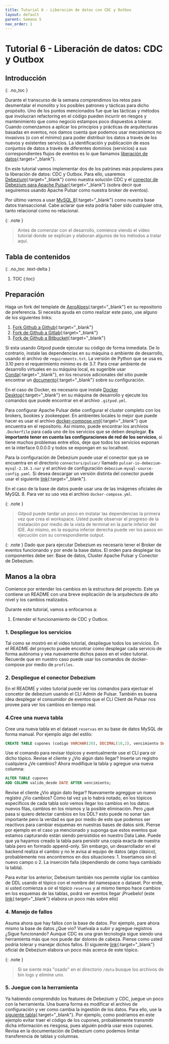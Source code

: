 ```yaml
---
title: Tutorial 6 - Liberación de datos con CDC y Outbox
layout: default
parent: Semana 5
nav_order: 1
---
```


# Tutorial 6 - Liberación de datos: CDC y Outbox

## Introducción
{: .no_toc }

Durante el transcurso de la semana comprendimos los retos para desmentalar el monolito y los posibles patrones y tácticas para dicho propósito. Uno de los puntos mencionados fue que las tácticas y métodos que involucran refactoring en el código pueden incurrir en riesgos y mantenimiento que como negocio estampos poco dispuestos a tolerar. Cuando comenzamos a aplicar los principios y prácticas de arquitecturas basadas en eventos, nos damos cuenta que podemos usar mecanismos no invasivos (o con el mínimo) para poder distribuir los datos a través de los nuevos y existentes servicios. La identificación y publicación de esos conjuntos de datos a través de diferentes dominios (servicios) a sus correspondientes flujos de eventos es lo que llamamos [liberación de datos](https://learning.oreilly.com/library/view/building-event-driven-microservices/9781492057888/ch04.html#idm45380323922504){:target="_blank"}.

En este tutorial vamos implementar dos de los patrónes más populares para la liberación de datos: CDC y Outbox. Para ello, usaremos [Debezium](https://debezium.io/){:target="_blank"} como nuestra solución CDC y el [conector de Debezium para Apache Pulsar](https://archive.apache.org/dist/pulsar/pulsar-2.10.1/connectors/pulsar-io-debezium-mysql-2.10.1.nar){:target="_blank"} (sobra decir que seguiremos usando Apache Pulsar como nuestra broker de eventos).

Por último vamos a usar [MySQL 8](https://dev.mysql.com/doc/relnotes/mysql/8.0/en/){:target="_blank"} como nuestra base datos transaccional. Cabe aclarar que esta podría haber sido cualquier otra, tanto relacional como no relacional.

{: .note }
> Antes de comenzar con el desarrollo, comience viendo el video tutorial donde se explican y elaboran algunos de los métodos a tratar aquí.


## Tabla de contenidos
{: .no_toc .text-delta }

1. TOC
{:toc}


## Preparación

Haga un fork del template de [AeroAlpes](https://github.com/MISW4406/tutorial-6-cdc){:target="_blank"} en su repositorio de preferencia. Si necesita ayuda en como realizar este paso, use alguno de los siguientes links:

1. [Fork Github a Github](https://docs.github.com/en/get-started/quickstart/fork-a-repo){:target="_blank"}
2. [Fork de Github a Gitlab](https://stackoverflow.com/questions/50973048/forking-git-repository-from-github-to-gitlab){:target="_blank"}
3. [Fork de Github a Bitbucket](https://stackoverflow.com/questions/8137997/forking-from-github-to-bitbucket){:target="_blank"}

Si esta usando Gitpod puede ejecutar su código de forma inmediata. De lo contrario, instale las dependencias en su máquina o ambiente de desarrollo, usando el archivo de `requirements.txt`. La versión de Python que se usa es 3.10 pero el requerimiento mínimo es de 3.7. Para crear ambiente de desarrollo virtuales en su máquina local, es sugerible usar [Conda](https://docs.conda.io/en/latest/){:target="_blank"}, en los recursos adicionales del sitio puede encontrar un [documento](/docs/recursos_adicionales/conda){:target="_blank"} sobre su configuración.

En el caso de Docker, es necesario que instale [Docker Desktop](https://www.docker.com/products/docker-desktop/){:target="_blank"} en su máquina de desarrollo y ejecute los comandos que puede encontrar en el archivo `.gitpod.yml`.

Para configurar Apache Pulsar debe configurar el cluster completo con los brokers, bookies y zookeepper. En ambientes locales lo mejor que puede hacer es usar el archivo [docker-compose.yml](https://github.com/MISW4406/tutorial-5-cqrs-eventos/blob/main/docker-compose.yml){:target="_blank"} que encuentra en el repositorio. Así mismo, puede encontrar los archivos `.Dockerfile` para cada uno de los servicios que se deben desplegar. **Es importante tener en cuenta las configuraciones de red de los servicios**, si tiene muchos problemas entre ellos, deje que todos los servicios exponan en la interface 0.0.0.0 y todos se expongan en su localhost.

Para la configuración de Debezium puede usar el conector que ya se encuentra en el directorio `connectors/pulsar/` llamado `pulsar-io-debezium-mysql-2.10.1.nar` y el archivo de configuración `debezium-mysql-source-config.yaml`. Si desea descargar un versión distinta del conector puede usar el siguiente [link](https://pulsar.apache.org/download/){:target="_blank"}.

En el caso de la base de datos puede usar una de las imágenes oficiales de MySQL 8. Para ver su uso vea el archivo `docker-compose.yml`.

{: .note }
> Gitpod puede tardar un poco en instalar las dependencias la primera vez que crea el workspace. Usted puede observar el progreso de la instalación por medio de la vista de terminal en la parte inferior del IDE. Así mismo, en la esquina inferior derecha puede ver los pasos en ejecución con su correspondiente output.

{: .note }
Dado que para ejecutar Debezium es necesario tener el Broker de eventos funcionando y por ende la base datos. El orden para desplegar los componentes debe ser: Base de datos, Cluster Apache Pulsar y Conector de Debezium.

## Manos a la obra

Comience por entender los cambios en la estructura del proyecto. Este ya contiene un README con una breve explicación de la arquitectura de alto nivel y los cambios realizados. 

Durante este tutorial, vamos a enfocarnos a:

1. Entender el funcionamiento de CDC y Outbox.

### 1. Despliegue los servicios

Tal como se mostró en el video tutorial, despliegue todos los servicios. En el README del proyecto puede encontrar como desplegar cada servicio de forma autónoma y vea nuevamente dichos pasos en el video tutorial. Recuerde que en nuestro caso puede usar los comandos de docker-compose por medio de `profiles`. 

### 2. Despliegue el conector Debezium

En el README y video tutorial puede ver los comandos para ejectuar el concetor de debezium usando el CLI Admin de Pulsar. También es buena idea desplegar el consumidor de eventos que el CLI Client de Pulsar nos provee para ver los cambios en tiempo real.

### 4.Cree una nueva tabla

Cree una nueva tabla en el dataset `reservas` en su base de datos MySQL de forma manual. Por ejemplo algo del estilo:

```sql
CREATE TABLE cupones (codigo VARCHAR(20), DECIMAL(10,2), vencimiento DATE);
```

Use el comando para revisar tópicos y eventualmente use el CLI para oir dicho tópico. Revise el cliente y ¿Vio algún dato llegar? Inserte un registro cualquiera ¿Ve cambios? Ahora modifique la tabla y agregue una nueva columna:

```sql
ALTER TABLE cupones
ADD COLUMN valido_desde DATE AFTER vencimiento;
```

Revise el cliente ¿Vio algún dato llegar? Nuevamente agreggue un nuevo registro ¿Vio cambios?
Como tal vez ya lo habrá notado, en los tópicos específicos de cada tabla solo vemos llegar los cambios en los datos: nuevos filas, cambios en los mismos y la posible eliminación. Pero ¿qué pasa si quiero detectar cambios en los DDL? esto puede no sonar tan importante pero la verdad es que por medio de este que podemos ser reactivos para cambiar esquemas en nuestras bases de datos sink. Piense por ejemplo en el caso ya mencionado y suponga que estos eventos que estamos capturando están siendo persistidos en nuestro Data Lake. Puede que ya hayamos creado la tabla para persistir una copia exacta de nuestra tabla pero en formado append-only. Sin embargo, un desarrollador en el backend realiza el cambio y no le avisa al equipo de datos (algo clásico), probablemente nos encontremos en dos situaciones: 1. Insertamos sin el nuevo campo o 2. La inserción falla (dependiendo de como haya cambiado la tabla). 

Para evitar los anterior, Debezium también nos permite vigilar los cambiso de DDL usando el tópico con el nombre del namespace o dataset. Por ende, si usted comienza a oir el tópico `reservas` y al mismo tiempo hace cambios en los esquemas de las tablas, podrá ver eventos llegar ¡Pruebelo! (este [link](https://debezium.io/documentation/reference/2.1/connectors/mysql.html#mysql-schema-change-topic){:target="_blank"} elabora un poco más sobre ello)

### 4. Manejo de fallos

Asuma ahora que hay fallos con la base de datos. Por ejemplo, pare ahora mismo la base de datos ¿Que vio? Vuelvala a subir y agregue registros ¿Sigue funcionando? Aunque CDC es una gran tecnología sigue siendo una herramienta más que nos puede dar dolores de cabeza. Piense como usted podría tolerar y manejar dichos fallos. El siguiente [link](https://pulsar.apache.org/download/){:target="_blank"} oficial de Debezium elabora un poco más acerca de este tópico.

{: .note }
> Si se siente más "osado" en el directorio `/data` busque los archivos de bin logs y elimine uno.

### 5. Juegue con la herramienta

Ya habiendo comprendido los features de Debezium y CDC, juegue un poco con la herramienta. Una buena forma es modificar el archivo de configuración y ver como cambia la ingestión de los datos. Para ello, use la [siguiente tabla](https://debezium.io/documentation/reference/2.1/connectors/mysql.html#_required_debezium_mysql_connector_configuration_properties){:target="_blank"}. Por ejemplo, como podríamos en este ejemplo evitar traer el código de los cupones, probablemente transmitir dicha información es riesgosa, pues alguién podría usar esos cupones. Revisa en la documentación de Debezium como podemos limitar transferencia de tablas y columnas.
